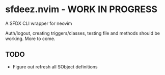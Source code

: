 # sfdeez.nvim - WORK IN PROGRESS
A SFDX CLI wrapper for neovim

Auth/logout, creating triggers/classes, testing file and methods should be working.  More to come.

## TODO
- Figure out refresh all SObject definitions

